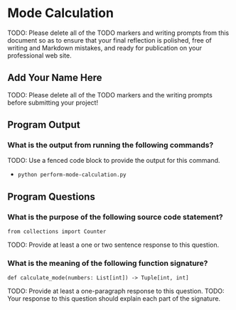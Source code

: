 # Mode Calculation

TODO: Please delete all of the TODO markers and writing prompts from
this document so as to ensure that your final reflection is polished,
free of writing and Markdown mistakes, and ready for publication on your
professional web site.

## Add Your Name Here

TODO: Please delete all of the TODO markers and the writing prompts before submitting your project!

## Program Output

### What is the output from running the following commands?

TODO: Use a fenced code block to provide the output for this command.

- `python perform-mode-calculation.py`

## Program Questions

### What is the purpose of the following source code statement?

```
from collections import Counter
```

TODO: Provide at least a one or two sentence response to this question.

### What is the meaning of the following function signature?

```
def calculate_mode(numbers: List[int]) -> Tuple[int, int]
```

TODO: Provide at least a one-paragraph response to this question.
TODO: Your response to this question should explain each part of the signature.
